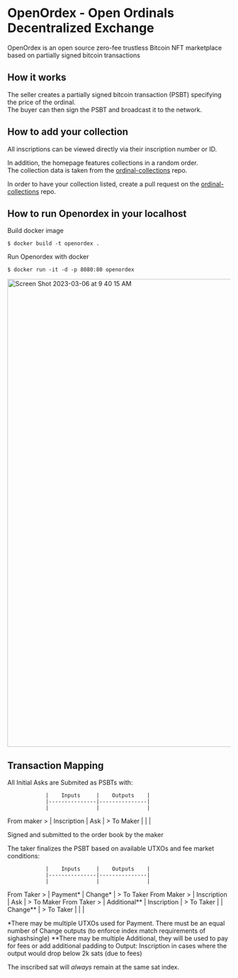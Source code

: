 # OpenOrdex - Open Ordinals Decentralized Exchange

OpenOrdex is an open source zero-fee trustless Bitcoin NFT marketplace based on partially signed bitcoin transactions

## How it works
The seller creates a partially signed bitcoin transaction (PSBT) specifying the price of the ordinal.  
The buyer can then sign the PSBT and broadcast it to the network.

## How to add your collection
All inscriptions can be viewed directly via their inscription number or ID.

In addition, the homepage features collections in a random order.  
The collection data is taken from the [ordinal-collections](https://github.com/ordinals-wallet/ordinals-collections) repo.  

In order to have your collection listed, create a pull request on the [ordinal-collections](https://github.com/ordinals-wallet/ordinals-collections) repo.

## How to run Openordex in your localhost

Build docker image
```
$ docker build -t openordex .
```

Run Openordex with docker
```
$ docker run -it -d -p 8080:80 openordex
```
<img width="1057" alt="Screen Shot 2023-03-06 at 9 40 15 AM" src="https://user-images.githubusercontent.com/115091323/223142708-3eb0e8d7-08d7-4854-9d3f-32ddda7f975d.png">

## Transaction Mapping

All Initial Asks are Submited as PSBTs with:

                |    Inputs     |    Outputs    |
                |---------------|---------------|
                |               |               |
   From maker > | Inscription   | Ask           | > To Maker
                |               |               |

Signed and submitted to the order book by the maker

The taker finalizes the PSBT based on available UTXOs and fee market conditions:

                |    Inputs     |    Outputs    |
                |---------------|---------------|
                |               |               |
   From Taker > | Payment*      | Change*       | > To Taker
   From Maker > | Inscription   | Ask           | > To Maker
   From Taker > | Additional**  | Inscription   | > To Taker
                |               | Change**      | > To Taker
                |               |               |

*There may be multiple UTXOs used for Payment.  There must be an equal number of Change outputs (to enforce index match requirements of sighashsingle)
**There may be multiple Additional, they will be used to pay for fees or add additional padding to Output: Inscription in cases where the output would drop below 2k sats (due to fees)

The inscribed sat will *always* remain at the same sat index.  
